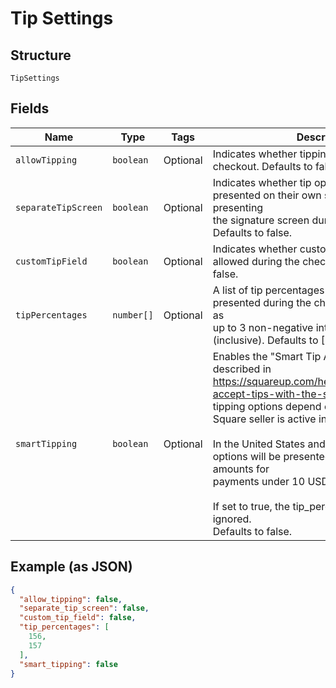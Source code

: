 
# Tip Settings

## Structure

`TipSettings`

## Fields

| Name | Type | Tags | Description |
|  --- | --- | --- | --- |
| `allowTipping` | `boolean` | Optional | Indicates whether tipping is enabled for this checkout. Defaults to false. |
| `separateTipScreen` | `boolean` | Optional | Indicates whether tip options should be presented on their own screen before presenting<br>the signature screen during card payment. Defaults to false. |
| `customTipField` | `boolean` | Optional | Indicates whether custom tip amounts are allowed during the checkout flow. Defaults to false. |
| `tipPercentages` | `number[]` | Optional | A list of tip percentages that should be presented during the checkout flow. Specified as<br>up to 3 non-negative integers from 0 to 100 (inclusive). Defaults to [15, 20, 25] |
| `smartTipping` | `boolean` | Optional | Enables the "Smart Tip Amounts" behavior described in https://squareup.com/help/us/en/article/5069-accept-tips-with-the-square-app.<br>Exact tipping options depend on the region the Square seller is active in.<br><br>In the United States and Canada, tipping options will be presented in whole dollar amounts for<br>payments under 10 USD/CAD respectively.<br><br>If set to true, the tip_percentages settings is ignored.<br>Defaults to false. |

## Example (as JSON)

```json
{
  "allow_tipping": false,
  "separate_tip_screen": false,
  "custom_tip_field": false,
  "tip_percentages": [
    156,
    157
  ],
  "smart_tipping": false
}
```

